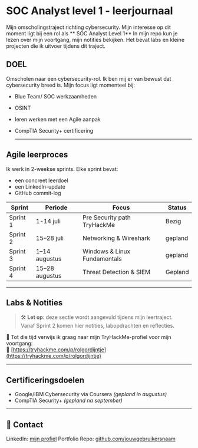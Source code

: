 # SOC Analyst level 1  - leerjournaal

Mijn omscholingstraject richting cybersecurity. Mijn interesse op dit moment ligt bij een rol als ** SOC Analyst Level 1**  In mijn repo kun je lezen over mijn voortgang, mijn notities bekijken. Het bevat labs en kleine projecten die ik uitvoer tijdens dit traject.

## DOEL
Omscholen naar een cybersecurity-rol. Ik ben mij er van bewust dat cybersecurity breed is. Mijn focus ligt momenteel bij:
- Blue Team/ SOC werkzaamheden
- OSINT
- leren werken met een Agile aanpak
- CompTIA Security+ certificering

  ---
## Agile leerproces

Ik werk in 2-weekse sprints. Elke sprint bevat:
- een concreet leerdoel
- een LinkedIn-update
- GitHub commit-log

| Sprint | Periode | Focus | Status |
|--------|---------|--------|--------|
| Sprint 1 | 1-14 juli  | Pre Security path TryHackMe| Bezig
| Sprint 2 | 15–28 juli | Networking & Wireshark | gepland |
| Sprint 3 | 1–14 augustus | Windows & Linux Fundamentals | gepland |
| Sprint 4 | 15–28 augustus| Threat Detection & SIEM |  Gepland |

---

##  Labs & Notities
> 🛠️ **Let op**: deze sectie wordt aangevuld tijdens mijn leertraject.  
> Vanaf Sprint 2 komen hier notities, labopdrachten en reflecties.

📍 Tot die tijd verwijs ik graag naar mijn TryHackMe-profiel voor mijn voortgang:  
🔗 [https://tryhackme.com/p/rolgordijntje](https://tryhackme.com/p/rolgordijntje)

---

##  Certificeringsdoelen

- Google/IBM Cybersecurity via Coursera  *(gepland in augustus)*
- CompTIA Security+  *(gepland na september)*

---

## 📎 Contact

 LinkedIn: [mijn profiel](https://www.linkedin.com/in/marijkemoolenaar/)
 Portfolio Repo: [github.com/jouwgebruikersnaam](https://github.com/rolgordijntje)


